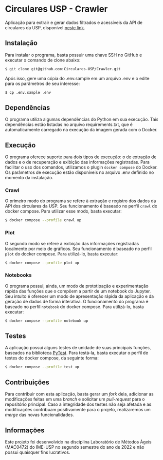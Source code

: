 # Circulares USP - Crawler
Aplicação para extrair e gerar dados filtrados e acessíveis da API de circulares da USP, disponível [neste link](https://uspdigital.usp.br/mobile/servicos/sptrans/posicoes).

## Instalação
Para instalar o programa, basta possuir uma chave SSH no GitHub e executar o comando de clone abaixo:
```bash
$ git clone git@github.com:Circulares-USP/Crawler.git
```
Após isso, gere uma cópia do .env.sample em um arquivo .env e o edite para os parâmetros de seu interesse:
```bash
$ cp .env.sample .env
```

## Dependências
O programa utiliza algumas dependências do Python em sua execução. Tais dependências estão listadas no arquivo requirements.txt, que é automaticamente carregado na execução da imagem gerada com o Docker.

## Execução
O programa oferece suporte para dois tipos de execução: o de extração de dados e o de recuperação e exibição das informações registradas. Para facilitar o uso dos comandos, utilizamos o plugin `docker compose` do Docker. Os parâmetros de execução estão disponíveis no arquivo .env definido no momento da instalação.

### Crawl
O primeiro modo do programa se refere à extração e registro dos dados da API dos circulares da USP. Seu funcionamento é baseado no perfil `crawl` do docker compose. Para utilizar esse modo, basta executar:
```bash
$ docker compose --profile crawl up
```

### Plot
O segundo modo se refere à exibição das informações registradas localmente por meio de gráficos. Seu funcionamento é baseado no perfil `plot` do docker compose. Para utilizá-lo, basta executar:
```bash
$ docker compose --profile plot up
```

### Notebooks
O programa possui, ainda, um modo de prototipação e experimentação rápida das funções que o compõem a partir de um notebook do Jupyter. Seu intuito é oferecer um modo de apresentação rápida da aplicação e da geração de dados de forma interativa. O funcionamento do programa é baseado no perfil `notebook` do docker compose. Para utilizá-lo, basta executar:
```bash
$ docker compose --profile notebook up
```

## Testes

A aplicação possui alguns testes de unidade de suas principais funções, baseados na biblioteca [PyTest](https://pytest.org). Para testá-la, basta executar o perfil de testes do docker compose, da seguinte forma:
```bash
$ docker compose --profile test up
```

## Contribuições
Para contribuir com esta aplicação, basta gerar um _fork_ dela, adicionar as modificações feitas em uma _branch_ e solicitar um _pull-request_ para o repositório principal. Caso a integridade dos testes não seja afetada e as modificações contribuam positivamente para o projeto, realizaremos um _merge_ das novas funcionalidades.

## Informações

Este projeto foi desenvolvido na disciplina Laboratório de Métodos Ágeis (MAC0472) do IME-USP no segundo semestre do ano de 2022 e não possui quaisquer fins lucrativos.
